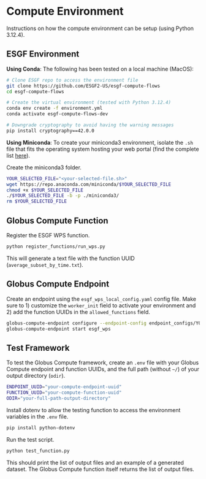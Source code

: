 # Compute Environment

Instructions on how the compute environment can be setup (using Python 3.12.4).

## ESGF Environment

**Using Conda**:
The following has been tested on a local machine (MacOS):

```bash
# Clone ESGF repo to access the environment file
git clone https://github.com/ESGF2-US/esgf-compute-flows
cd esgf-compute-flows

# Create the virtual environment (tested with Python 3.12.4)
conda env create -f environment.yml
conda activate esgf-compute-flows-dev

# Downgrade cryptography to avoid having the warning messages
pip install cryptography==42.0.0
```

**Using Miniconda**:
To create your miniconda3 environment, isolate the `.sh` file that fits the operating system hosting your web portal (find the complete list [here](https://repo.anaconda.com/miniconda/)).

Create the miniconda3 folder.
```bash
YOUR_SELECTED_FILE="<your-selected-file.sh>"
wget https://repo.anaconda.com/miniconda/$YOUR_SELECTED_FILE
chmod +x $YOUR_SELECTED_FILE
./$YOUR_SELECTED_FILE -b -p ./miniconda3/
rm $YOUR_SELECTED_FILE
```

## Globus Compute Function

Register the ESGF WPS function.
```bash
python register_functions/run_wps.py
```

This will generate a text file with the function UUID (`average_subset_by_time.txt`).

## Globus Compute Endpoint

Create an endpoint using the `esgf_wps_local_config.yaml` config file. Make sure to 1) customize the `worker_init` field to activate your environment and 2) add the function UUIDs in the `allowed_functions` field.
```bash
globus-compute-endpoint configure --endpoint-config endpoint_configs/YOUR-TARGER-CONFIE-FILE.yaml esgf_wps
globus-compute-endpoint start esgf_wps
```

## Test Framework

To test the Globus Compute framework, create an `.env` file with your Globus Compute endpoint and function UUIDs, and the full path (without `~/`) of your output directory (`odir`).
```bash
ENDPOINT_UUID="your-compute-endpoint-uuid"
FUNCTION_UUID="your-compute-function-uuid"
ODIR="your-full-path-output-directory"
```

Install dotenv to allow the testing function to access the environment variables in the `.env` file.
```bash
pip install python-dotenv
```

Run the test script.
```bash
python test_function.py
```

This should print the list of output files and an example of a generated dataset. The Globus Compute function itself returns the list of output files.